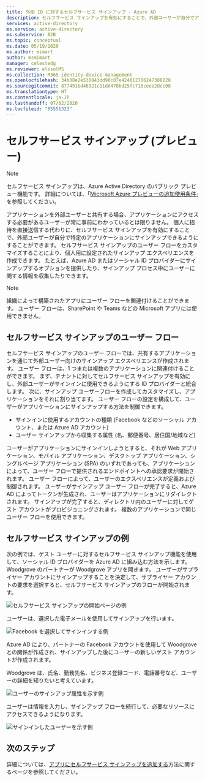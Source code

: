```yaml
---
title: 外部 ID に対するセルフサービス サインアップ - Azure AD
description: セルフサービス サインアップを有効にすることで、外部ユーザーが自分でアプリケーションにサインアップできるようにする方法について説明します。 セルフサービス サインアップのユーザー フローをカスタマイズして、個人用に設定されたサインアップ エクスペリエンスを作成します。
services: active-directory
ms.service: active-directory
ms.subservice: B2B
ms.topic: conceptual
ms.date: 05/19/2020
ms.author: mimart
author: msmimart
manager: celestedg
ms.reviewer: elisolMS
ms.collection: M365-identity-device-management
ms.openlocfilehash: 34b08e2e530843dd98c87e424812706247388228
ms.sourcegitcommit: 877491bd46921c11dd478bd25fc718ceee2dcc08
ms.translationtype: HT
ms.contentlocale: ja-JP
ms.lasthandoff: 07/02/2020
ms.locfileid: "85551323"
---
```

# <a name="self-service-sign-up-preview"></a>セルフサービス サインアップ (プレビュー)

> [!NOTE]
> セルフサービス サインアップは、Azure Active Directory のパブリック プレビュー機能です。 詳細については、「[Microsoft Azure プレビューの追加使用条件](https://azure.microsoft.com/support/legal/preview-supplemental-terms/)」を参照してください。

アプリケーションを外部ユーザーと共有する場合、アプリケーションにアクセスする必要があるユーザーが常に事前にわかっているとは限りません。 個人に招待を直接送信する代わりに、セルフサービス サインアップを有効にすることで、外部ユーザーが自分で特定のアプリケーションにサインアップできるようにすることができます。 セルフサービス サインアップのユーザー フローをカスタマイズすることにより、個人用に設定されたサインアップ エクスペリエンスを作成できます。 たとえば、Azure AD またはソーシャル ID プロバイダーにサインアップするオプションを提供したり、サインアップ プロセス中にユーザーに関する情報を収集したりできます。

> [!NOTE]
> 組織によって構築されたアプリにユーザー フローを関連付けることができます。 ユーザー フローは、SharePoint や Teams などの Microsoft アプリには使用できません。

## <a name="user-flow-for-self-service-sign-up"></a>セルフサービス サインアップのユーザー フロー

セルフサービス サインアップのユーザー フローでは、共有するアプリケーションを通じて外部ユーザー向けのサインアップ エクスペリエンスが作成されます。 ユーザー フローは、1 つまたは複数のアプリケーションに関連付けることができます。 まず、テナントに対してセルフサービス サインアップを有効にし、外部ユーザーがサインインに使用できるようにする ID プロバイダーと統合します。 次に、サインアップ ユーザーフローを作成してカスタマイズし、アプリケーションをそれに割り当てます。
ユーザー フローの設定を構成して、ユーザーがアプリケーションにサインアップする方法を制御できます。

- サインインに使用するアカウントの種類 (Facebook などのソーシャル アカウント、または Azure AD アカウント)
- ユーザー サインアップから収集する属性 (名、郵便番号、居住国/地域など)

ユーザーがアプリケーションにサインインしようとすると、それが Web アプリケーション、モバイル アプリケーション、デスクトップ アプリケーション、シングルページ アプリケーション (SPA) のいずれであっても、アプリケーションによって、ユーザー フローで提供されるエンドポイントへの承認要求が開始されます。 ユーザー フローによって、ユーザーのエクスペリエンスが定義および制御されます。 ユーザーがサインアップ ユーザー フローが完了すると、Azure AD によってトークンが生成され、ユーザーはアプリケーションにリダイレクトされます。 サインアップが完了すると、ディレクトリ内のユーザーに対してゲスト アカウントがプロビジョニングされます。 複数のアプリケーションで同じユーザー フローを使用できます。

## <a name="example-of-self-service-sign-up"></a>セルフサービス サインアップの例

次の例では、ゲスト ユーザーに対するセルフサービス サインアップ機能を使用して、ソーシャル ID プロバイダーを Azure AD に組み込む方法を示します。  
Woodgrove のパートナーが Woodgrove アプリを開きます。 ユーザーがサプライヤー アカウントにサインアップすることを決定して、サプライヤー アカウントの要求を選択すると、セルフサービス サインアップのフローが開始されます。

![セルフサービス サインアップの開始ページの例](media/self-service-sign-up-overview/example-start-sign-up-flow.png)

ユーザーは、選択した電子メールを使用してサインアップを行います。

![Facebook を選択してサインインする例](media/self-service-sign-up-overview/example-sign-in-with-facebook.png)

Azure AD により、パートナーの Facebook アカウントを使用して Woodgrove との関係が作成され、サインアップした後にユーザーの新しいゲスト アカウントが作成されます。

Woodgrove は、氏名、勤務先名、ビジネス登録コード、電話番号など、ユーザーの詳細を知りたいと考えています。

![ユーザーのサインアップ属性を示す例](media/self-service-sign-up-overview/example-enter-user-attributes.png)

ユーザーは情報を入力し、サインアップ フローを続行して、必要なリソースにアクセスできるようになります。

![サインインしたユーザーを示す例](media/self-service-sign-up-overview/example-signed-in.png)

## <a name="next-steps"></a>次のステップ

 詳細については、[アプリにセルフサービス サインアップを追加する](self-service-sign-up-user-flow.md)方法に関するページを参照してください。